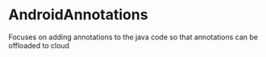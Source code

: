 AndroidAnnotations
==================

Focuses on adding annotations to the java code so that annotations can be offloaded to cloud